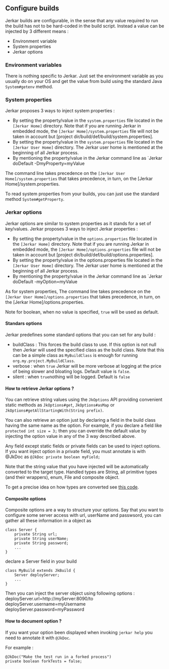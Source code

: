 ## Configure builds

Jerkar builds are configurable, in the sense that any value required to run the build has not to be hard-coded 
in the build script. Instead a value can be injected by 3 different means :
* Environment variable
* System properties
* Jerkar options

### Environment variables
There is nothing specific to Jerkar. Just set the environment variable as you usually do on your OS and get the value from build using the standard Java `System#getenv` method.

### System properties
Jerkar proposes 3 ways to inject system properties :
* By setting the property/value in the `system.properties` file located in the `[Jerkar Home]` directory. 
  Note that if you are running Jerkar in embedded mode, the `[Jerkar Home]/system.properties` file will not be taken in account but [project dir/build/def/build/system.properties].
* By setting the property/value in the `system.properties` file located in the `[Jerkar User Home]` directory. The Jerkar user home is mentioned at the beginning of all Jerkar process.
* By mentioning the property/value in the Jerkar command line as `Jerkar doDefault -DmyProperty=myValue

The command line takes precedence on the `[Jerkar User Home]/system.properties` that takes precedence, in turn, on the [Jerkar Home]/system.properties.

To read system properties from your builds, you can just use the standard method `System#getProperty`.

### Jerkar options
Jerkar options are similar to system properties as it stands for a set of key/values. Jerkar proposes 3 ways to inject Jerkar properties :
* By setting the property/value in the `options.properties` file located in the `[Jerkar Home]` directory. 
  Note that if you are running Jerkar in embedded mode, the `[Jerkar Home]/options.properties` file will not be taken in account but [project dir/build/def/build/options.properties].
* By setting the property/value in the options.properties file located in the `[Jerkar User Home]` directory. The Jerkar user home is mentioned at the beginning of all Jerkar process.
* By mentioning the property/value in the Jerkar command line as `Jerkar doDefault -myOption=myValue

As for system properties, The command line takes precedence on the `[Jerkar User Home]/options.properties` that takes precedence, in turn, on the [Jerkar Home]/options.properties.

Note for boolean, when no value is specified, `true` will be used as default.

#### Standars options

Jerkar predefines some standard options that you can set for any build :
* buildClass : This forces the build class to use. If this option is not null then Jerkar will used the specified class as the build class.
Note that this can be a simple class as `MyBuildClass` is enough for running `org.my.project.MyBuildClass`. 
* verbose : when `true` Jerkar will be more verbose at logging at the price of being slower and bloating logs. Default value is `false`.
* silent : when `true`nothing will be logged. Default is `false`


#### How to retrieve Jerkar options ?

You can retrieve string values using the `JkOptions` API providing convenient static methods as `JkOptions#get`, `JkOptions#asMap` or `JkOptions#getAllStartingWith(String prefix)`.

You can also retrieve an option just by declaring a field in the build class having the same name as the option.
For example, if you declare a field like `protected int size = 3;` then you can override the default value by injecting the option value in any of the 3 way described above.

Any field except static fields or private fields can be used to inject options.
If you want inject option in a  private field, you must annotate is with @JkDoc as `@JkDoc private boolean myField;` 

Note that the string value that you have injected will be automatically converted to the target type.
Handled types are String, all primitive types (and their wrappers), enum, File and composite object.

To get a precise idea on how types are converted see [this code](https://github.com/jerkar/jerkar/blob/master/org.jerkar.core/src/main/java/org/jerkar/OptionInjector.java).

#### Composite options

Composite options are a way to structure your options. Say that you want to configure some server access with url, userName and passwsord,
you can gather all these information in a object as 
```
class Server {
	private String url;
	private String userName;
	private String password;
	...
}
```

declare a Server field in your build
```
class MyBuild extends JkBuild {
	Server deployServer;
	...
}
```
Then you can inject the server object using following options :
deployServer.url=http://myServer:8090/to
deployServer.username=myUsername
deployServer.password=myPassword


#### How to document option ?

If you want your option been displayed when invoking `jerkar help` you need to annotate it with `@JkDoc`.

For example :
```
@JkDoc("Make the test run in a forked process")
private boolean forkTests = false;
```
